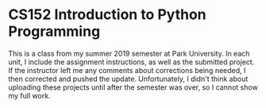 # CS152 Introduction to Python Programming

This is a class from my summer 2019 semester at Park University. In each unit, I include the assignment instructions, as well as the submitted project. If the instructor left me any comments about corrections being needed, I then corrected and pushed the update. Unfortunately, I didn't think about uploading these projects until after the semester was over, so I cannot show my full work.
